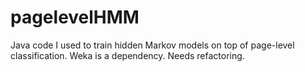 pagelevelHMM
============

Java code I used to train hidden Markov models on top of page-level classification. Weka is a dependency. Needs refactoring.
